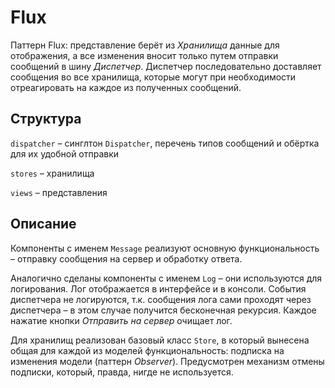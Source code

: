 Flux
====

Паттерн Flux: представление берёт из *Хранилища* данные для отображения, а все изменения вносит только путем отправки сообщений в шину *Диспетчер*. Диспетчер последовательно доставляет сообщения во все хранилища, которые могут при необходимости отреагировать на каждое из полученных сообщений.

Структура
---------

`dispatcher` – синглтон `Dispatcher`, перечень типов сообщений и обёртка для их удобной отправки

`stores` – хранилища

`views` – представления

Описание
--------

Компоненты с именем `Message` реализуют основную функциональность – отправку сообщения на сервер и обработку ответа.

Аналогично сделаны компоненты с именем `Log` – они используются для логирования. Лог отображается в интерфейсе и в консоли. События диспетчера не логируются, т.к. сообщения лога сами проходят через диспетчера – в этом случае получится бесконечная рекурсия. Каждое нажатие кнопки *Отправить на сервер* очищает лог.

Для хранилищ реализован базовый класс `Store`, в который вынесена общая для каждой из моделей функциональность: подписка на изменения модели (паттерн *Observer*). Предусмотрен механизм отмены подписки, который, правда, нигде не используется.
